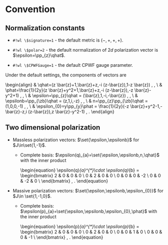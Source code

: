 # Convention

<span hidden> $
\newcommand{\qhat}{\hat{q}}
\newcommand{\phat}{\hat{p}}
\newcommand{\epsilonb}{\bar{\epsilon}}
$ </span>

## Normalization constants

* `#!wl \$signature=1` - the default metric is $(-,+,+,+)$.

* `#!wl \$polar=2` - the default normalization of $2d$ polarization vector is $\epsilon=\pp_{z}\qhat$.

* `#!wl \$CPWFGauge=1` - the default CPWF gauge parameter.

Under the default settings, the components of vectors are

\begin{align}
    &
    \qhat=(z \bar{z}+1,\bar{z}+z,-i (z-\bar{z}),1-z \bar{z})
    \, ,
    \\
    &
    \phat=\frac{1}{2y}(z \bar{z}+y^2+1,\bar{z}+z,-i (z-\bar{z}),-z \bar{z}-y^2+1)
    \, ,
    \\
    &
    \epsilon=\pp_{z}\qhat
    =
    (\bar{z},1,-i,-\bar{z})
    \, ,
    \\
    &
    \epsilonb=\pp_{\zb}\qhat
    =
    (z,1,i,-z)
    \, ,
    \\
    &
    n=\pp_{z}\pp_{\zb}\qhat
    =
    (1,0,0,-1)
    \, ,
    \\
    &
    \epsilon_{0}=y\pp_{y}\phat
    =
    \frac{1}{2y}(-z \bar{z}+y^2-1,-\bar{z}-z,i (z-\bar{z}),z \bar{z}-y^2-1)
    \, .
\end{align}

## Two dimensional polarization

* Massless polarization vectors: $\set{\epsilon,\epsilonb}$ for $J\in\set{1,-1}$.

    * Complete basis: $\epsilon(q)_{a}=\set{\epsilon,\epsilonb,n,\qhat}$ with the inner product

        \begin{equation}
            \epsilon(q)_{a}^{*}\cdot \epsilon(q)_{b}
            =
            \begin{bmatrix}
                2 & 0 & 0 & 0 \\
                0 & 2 & 0 & 0 \\
                0 & 0 & 0 & -2 \\
                0 & 0 & -2 & 0 \\
            \end{bmatrix}
            \, .
        \end{equation}

* Massive polarization vectors: $\set{\epsilon,\epsilonb,\epsilon_{0}}$ for $J\in \set{1,-1,0}$.

    * Complete basis: $\epsilon(p)_{a}=\set{\epsilon,\epsilonb,\epsilon_{0},\phat}$ with the inner product

        \begin{equation}
            \epsilon(p)_{a}^{*}\cdot \epsilon(p)_{b}
            =
            \begin{bmatrix}
                2 & 0 & 0 & 0 \\
                0 & 2 & 0 & 0 \\
                0 & 0 & 1 & 0 \\
                0 & 0 & 0 & -1 \\
            \end{bmatrix}
            \, .
        \end{equation}